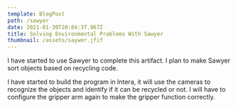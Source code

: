 ```yaml
---
template: BlogPost
path: /sawyer
date: 2021-01-30T20:04:37.967Z
title: Solving Environmental Problems With Sawyer
thumbnail: /assets/saywer.jfif
---
```

I have started to use Sawyer to complete this artifact. I plan to make Sawyer sort objects based on recycling code. 

I have started to build the program in Intera, it will use the cameras to recognize the objects and identify if it can be recycled or not. I will have to configure the gripper arm again to make the gripper function correctly.
